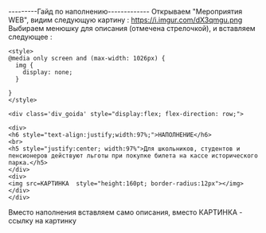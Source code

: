 ---------Гайд по наполнению-------------
Открываем "Мероприятия WEB", видим следующую картину :
<img>https://i.imgur.com/dX3qmgu.png</img>
Выбираем менюшку для описания (отмечена стрелочкой), и вставляем следующее :
```
<style>
@media only screen and (max-width: 1026px) {
  img {
    display: none;
  }
  
}
</style>

<div class='div_goida' style="display:flex; flex-direction: row;">

<div>
<h6 style="text-align:justify;width:97%;">НАПОЛНЕНИЕ</h6>
<br>
<h5 style="justify:center; width:97%">Для школьников, студентов и пенсионеров действуют льготы при покупке билета на кассе исторического парка.</h5>
</div>
<div>
<img src=КАРТИНКА  style="height:160pt; border-radius:12px"></img>
</div>
</div>
```
Вместо наполнения вставляем само описания, вместо КАРТИНКА - ссылку на картинку
